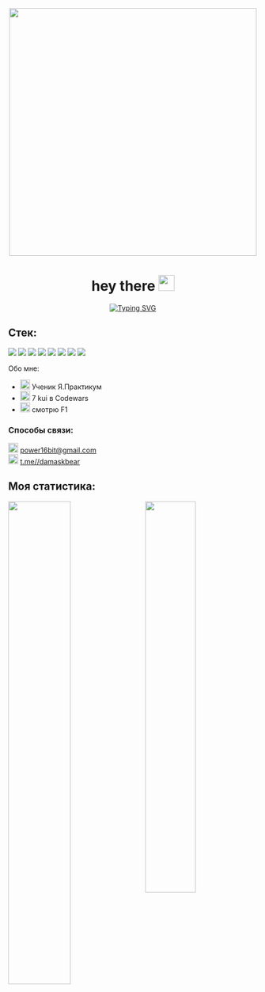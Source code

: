 <div id="header" align="center">
  <img src="https://media.giphy.com/media/26hiu3mZVquuykwhy/giphy.gif" width="500"/>
</div>

<h1 align="center">hey there <img src="https://github.com/blackcater/blackcater/raw/main/images/Hi.gif" height="32"/></h1>

<p align="center">
<a href="https://git.io/typing-svg"><img src="https://readme-typing-svg.herokuapp.com?font=Fira+Code&size=30&duration=2000&pause=1000&color=FFFFFF&background=011F00&center=true&vCenter=true&width=1000&height=100&lines=%D0%9C%D0%B5%D0%BD%D1%8F+%D0%B7%D0%BE%D0%B2%D1%83%D1%82+%D0%A1%D0%B5%D1%80%D0%B3%D0%B5%D0%B9.;%D0%AF+%D0%BD%D0%B0%D1%87%D0%B8%D0%BD%D0%B0%D1%8E%D1%89%D0%B8%D0%B9+front-end+%D1%80%D0%B0%D0%B7%D1%80%D0%B0%D0%B1%D0%BE%D1%82%D1%87%D0%B8%D0%BA%2C;%D1%83%D1%87%D0%B0%D1%89%D0%B8%D0%B9%D1%81%D1%8F+%D0%B2+%D0%AF.%D0%9F%D1%80%D0%B0%D0%BA%D1%82%D0%B8%D0%BA%D1%83%D0%BC;%D0%B8+%D0%BC%D0%B5%D1%87%D1%82%D0%B0%D1%82%D0%B5%D0%BB%D1%8C." alt="Typing SVG" /></a>
</p>

<div>
<h2>Стек:</h2>
<img src="https://img.shields.io/badge/javascript-%23323330.svg?style=for-the-badge&logo=javascript&logoColor=%23F7DF1E" />
<img src="https://img.shields.io/badge/html5-%23E34F26.svg?style=for-the-badge&logo=html5&logoColor=white" />
<img src="https://img.shields.io/badge/css3-%231572B6.svg?style=for-the-badge&logo=css3&logoColor=white" />
<img src="https://img.shields.io/badge/react-%2320232a.svg?style=for-the-badge&logo=react&logoColor=%2361DAFB" />
<img src="https://img.shields.io/badge/webpack-%238DD6F9.svg?style=for-the-badge&logo=webpack&logoColor=black" />
<img src="https://img.shields.io/badge/git-%23F05033.svg?style=for-the-badge&logo=git&logoColor=white" />
<img src="https://img.shields.io/badge/Visual%20Studio%20Code-0078d7.svg?style=for-the-badge&logo=visual-studio-code&logoColor=white" />
<img src="https://img.shields.io/badge/figma-%23F24E1E.svg?style=for-the-badge&logo=figma&logoColor=white" />
</div>


<p>
Обо мне:
<ul>
<li><img width="20" height="20" src="https://cdn.icon-icons.com/icons2/2699/PNG/512/yandex_logo_icon_170668.png"/> Ученик Я.Практикум</li>
<li><img width="20" height="20" src="https://cloud.githubusercontent.com/assets/2475572/4743290/2dcf20cc-5a26-11e4-89fb-62b861e5b29c.png">   7 kui в Codewars</li>
<li><img width="20" height="20" src="https://cdn.icon-icons.com/icons2/41/PNG/128/f1_formula1_6833.png"/> смотрю F1</li>
</ul>
</p>

<div>
<h3>Способы связи:</h3>
<img width="20" height="20" src="https://img.icons8.com/emoji/48/000000/e-mail.png" /> <a href="mailto:power16bit@gmail.com">power16bit@gmail.com</a><br>
<img width="20" height="20" src="https://img.icons8.com/color/48/000000/telegram-app--v5.png" /> <a href="t.me//damaskbear"> t.me//damaskbear</a><br>
</div>

<div>
  <h2>Моя статистика:</h2>
  <img width="50%" align="left" src="http://github-readme-streak-stats.herokuapp.com?user=DamaskBear&theme=merko&hide_border=true&locale=ru&date_format=j%20M%5B%20Y%5D" />
  <img width="45%" align="right" src="https://github-readme-stats.vercel.app/api/top-langs/?username=DamaskBear&theme=merko&hide_border=true&locale=ru&date_format=j%20M%5B%20Y%5D&layout=compact" />
</div>
